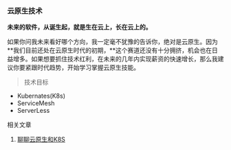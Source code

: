 

### 云原生技术

**未来的软件，从诞生起，就是生在云上，长在云上的。** 

如果你问我未来看好哪个方向，我一定毫不犹豫的告诉你，绝对是云原生。因为**我们目前还处在云原生时代的初期，**这个赛道还没有十分拥挤，机会也在日益增多。如果想要抓住技术红利，在未来的几年内实现薪资的快速增长，那么我建议你要紧跟时代趋势，开始学习掌握云原生技能。

> 技术目标

- Kubernates(K8s) 
- ServiceMesh
- ServerLess





相关文章

1. [聊聊云原生和K8S](https://mp.weixin.qq.com/s/v0ssHnddV62Rq00DajUdjg) 